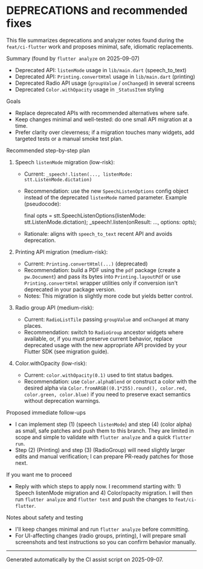 DEPRECATIONS and recommended fixes
=================================

This file summarizes deprecations and analyzer notes found during the
`feat/ci-flutter` work and proposes minimal, safe, idiomatic replacements.

Summary (found by `flutter analyze` on 2025-09-07)
- Deprecated API: `listenMode` usage in `lib/main.dart` (speech_to_text)
- Deprecated API: `Printing.convertHtml` usage in `lib/main.dart` (printing)
- Deprecated Radio API usage (`groupValue` / `onChanged`) in several screens
- Deprecated `Color.withOpacity` usage in `_StatusItem` styling

Goals
- Replace deprecated APIs with recommended alternatives where safe.
- Keep changes minimal and well-tested: do one small API migration at a time.
- Prefer clarity over cleverness; if a migration touches many widgets, add
  targeted tests or a manual smoke test plan.

Recommended step-by-step plan
1) Speech `listenMode` migration (low-risk):
   - Current: `_speech!.listen(..., listenMode: stt.ListenMode.dictation)`
   - Recommendation: use the new `SpeechListenOptions` config object instead of
     the deprecated `listenMode` named parameter. Example (pseudocode):

       final opts = stt.SpeechListenOptions(listenMode: stt.ListenMode.dictation);
       _speech!.listen(onResult: ..., options: opts);

   - Rationale: aligns with `speech_to_text` recent API and avoids deprecation.

2) Printing API migration (medium-risk):
   - Current: `Printing.convertHtml(...)` (deprecated)
   - Recommendation: build a PDF using the `pdf` package (create a `pw.Document`)
     and pass its bytes into `Printing.layoutPdf` or use `Printing.convertHtml`
     wrapper utilities only if conversion isn't deprecated in your package version.
   - Notes: This migration is slightly more code but yields better control.

3) Radio group API (medium-risk):
   - Current: `RadioListTile` passing `groupValue` and `onChanged` at many places.
   - Recommendation: switch to `RadioGroup` ancestor widgets where available,
     or, if you must preserve current behavior, replace deprecated usage with
     the new appropriate API provided by your Flutter SDK (see migration guide).

4) Color.withOpacity (low-risk):
   - Current: `color.withOpacity(0.1)` used to tint status badges.
   - Recommendation: use `Color.alphaBlend` or construct a color with the
     desired alpha via `Color.fromARGB((0.1*255).round(), color.red, color.green, color.blue)`
     if you need to preserve exact semantics without deprecation warnings.

Proposed immediate follow-ups
- I can implement step (1) (speech `listenMode`) and step (4) (color alpha)
  as small, safe patches and push them to this branch. They are limited in
  scope and simple to validate with `flutter analyze` and a quick `flutter run`.
- Step (2) (Printing) and step (3) (RadioGroup) will need slightly larger
  edits and manual verification; I can prepare PR-ready patches for those next.

If you want me to proceed
- Reply with which steps to apply now. I recommend starting with: 1) Speech
  listenMode migration and 4) Color/opacity migration. I will then run
  `flutter analyze` and `flutter test` and push the changes to `feat/ci-flutter`.

Notes about safety and testing
- I'll keep changes minimal and run `flutter analyze` before committing.
- For UI-affecting changes (radio groups, printing), I will prepare small
  screenshots and test instructions so you can confirm behavior manually.

----
Generated automatically by the CI assist script on 2025-09-07.
